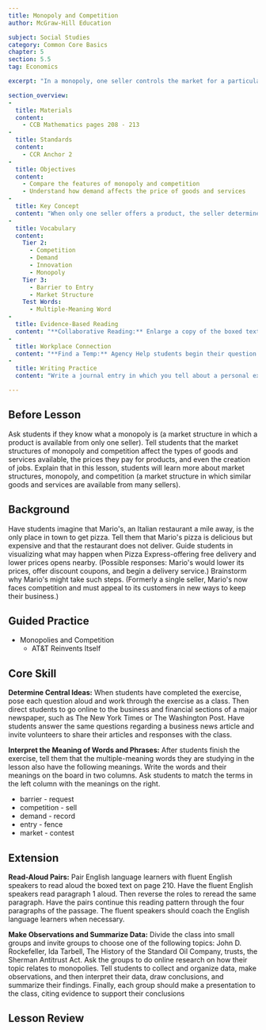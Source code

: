 ```yaml
---
title: Monopoly and Competition
author: McGraw-Hill Education

subject: Social Studies
category: Common Core Basics
chapter: 5
section: 5.5
tag: Economics

excerpt: "In a monopoly, one seller controls the market for a particular good or service. When there are many sellers providing similar goods or services, there is competition. Competition often leads to innovation."

section_overview:
-
  title: Materials
  content:
    - CCB Mathematics pages 208 - 213
-
  title: Standards
  content:
    - CCR Anchor 2
-
  title: Objectives
  content:
    - Compare the features of monopoly and competition
    - Understand how demand affects the price of goods and services
-
  title: Key Concept
  content: "When only one seller offers a product, the seller determines the price and the level of service. When two or more sellers provide the same product to the same group of customers, the sellers must take customers' wants and needs into account."
-
  title: Vocabulary
  content:
    Tier 2:
      - Competition
      - Demand
      - Innovation
      - Monopoly
    Tier 3:
      - Barrier to Entry
      - Market Structure
    Test Words:
      - Multiple-Meaning Word
-
  title: Evidence-Based Reading
  content: "**Collaborative Reading:** Enlarge a copy of the boxed text from page 209. Gather students in a group; then read the first sentence from the passage aloud, emphasizing accuracy and phrasing. Pass the text to a student to read one or two sentences aloud. Have each student read one or more lines, passing the text around until all students have participated. Provide corrections to phrasing and pronunciation as needed."
-
  title: Workplace Connection
  content: "**Find a Temp:** Agency Help students begin their question lists by reminding them of the question words (who, what, where, when, why, and how) and instructing them to write two questions that begin with each word (for example: What benefits do you provide?; How will you notify me of job openings?). Write students' suggestions on the board. Discuss which questions are likely to produce the most useful information and why."
-
  title: Writing Practice
  content: "Write a journal entry in which you tell about a personal experience you have had comparing the prices and features of two or more similar products. What factors most affected your final decision about which product to buy? Remind students to include features about each product that they found compelling enough to influence their purchasing decision. Ask them to mention whether their decision hinged on price alone or if there were product features that overcame price and led them to purchase a higher-priced item. After students have finished their entries, invite volunteers to share their entries with the class."

---
```

## Before Lesson

Ask students if they know what a monopoly is (a market structure in which a product is available from only one seller). Tell students that the market structures of monopoly and competition affect the types of goods and services available, the prices they pay for products, and even the creation of jobs. Explain that in this lesson, students will learn more about market structures, monopoly, and competition (a market structure in which similar goods and services are available from many sellers).

## Background

Have students imagine that Mario's, an Italian restaurant a mile away, is the only place in town to get pizza. Tell them that Mario's pizza is delicious but expensive and that the restaurant does not deliver. Guide students in visualizing what may happen when Pizza Express-offering free delivery and lower prices opens nearby. (Possible responses: Mario's would lower its prices, offer discount coupons, and begin a delivery service.) Brainstorm why Mario's might take such steps. (Formerly a single seller, Mario's now faces competition and must appeal to its customers in new ways to keep their business.)

## Guided Practice

- Monopolies and Competition
  - AT&T Reinvents Itself

## Core Skill

**Determine Central Ideas:** When students have completed the exercise, pose each question aloud and work through the exercise as a class. Then direct students to go online to the business and financial sections of a major newspaper, such as The New York Times or The Washington Post. Have students answer the same questions regarding a business news article and invite volunteers to share their articles and responses with the class.

**Interpret the Meaning of Words and Phrases:** After students finish the exercise, tell them that the multiple-meaning words they are studying in the lesson also have the following meanings. Write the words and their meanings on the board in two columns. Ask students to match the terms in the left column with the meanings on the right.

- barrier - request
- competition - sell
- demand  - record
- entry - fence
- market - contest

## Extension

**Read-Aloud Pairs:** Pair English language learners with fluent English speakers to read aloud the boxed text on page 210. Have the fluent English speakers read paragraph 1 aloud. Then reverse the roles to reread the same paragraph. Have the pairs continue this reading pattern through the four paragraphs of the passage. The fluent speakers should coach the English language learners when necessary.

**Make Observations and Summarize Data:** Divide the class into small groups and invite groups to choose one of the following topics: John D. Rockefeller, Ida Tarbell, The History of the Standard Oil Company, trusts, the Sherman Antitrust Act. Ask the groups to do online research on how their topic relates to monopolies. Tell students to collect and organize data, make observations, and then interpret their data, draw conclusions, and summarize their findings. Finally, each group should make a presentation to the class, citing evidence to support their conclusions

## Lesson Review
